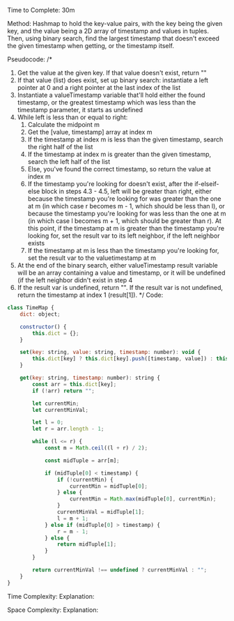 Time to Complete: 30m

Method: Hashmap to hold the key-value pairs, with the key being the given key, and the value being a 2D array of timestamp and values in tuples. Then, using binary search, find the largest timestamp that doesn't exceed the given timestamp when getting, or the timestamp itself.

Pseudocode:
/*
1. Get the value at the given key. If that value doesn't exist, return ""
2. If that value (list) does exist, set up binary search: instantiate a left pointer at 0 and a right pointer at the last index of the list
3. Instantiate a valueTimestamp variable that'll hold either the found timestamp, or the greatest timestamp which was less than the timestamp parameter, it starts as undefined
4. While left is less than or equal to right:
    1. Calculate the midpoint m
    2. Get the [value, timestamp] array at index m
    3. If the timestamp at index m is less than the given timestamp, search the right half of the list
    4. If the timestamp at index m is greater than the given timestamp, search the left half of the list
    5. Else, you've found the correct timestamp, so return the value at index m
    6. If the timestamp you're looking for doesn't exist, after the if-elseif-else block in steps 4.3 - 4.5, left will be greater than right, either because the timestamp you're looking for was greater than the one at m (in which case r becomes m - 1, which should be less than l), or because the timestamp you're looking for was less than the one at m (in which case l becomes m + 1, which should be greater than r). At this point, if the timestamp at m is greater than the timestamp you're looking for, set the result var to its left neighbor, if the left neighbor exists
    7. If the timestamp at m is less than the timestamp you're looking for, set the result var to the valuetimestamp at m
5. At the end of the binary search, either valueTimestamp result variable will be an array containing a value and timestamp, or it will be undefined (if the left neighbor didn't exist in step 4
6. If the result var is undefined, return "". If the result var is not undefined, return the timestamp at index 1 (result[1]).
*/
Code:

```js
class TimeMap {
    dict: object;

    constructor() {
        this.dict = {};
    }

    set(key: string, value: string, timestamp: number): void {
        this.dict[key] ? this.dict[key].push([timestamp, value]) : this.dict[key] = [[timestamp, value]];
    }

    get(key: string, timestamp: number): string {
        const arr = this.dict[key];
        if (!arr) return "";

        let currentMin;
        let currentMinVal;

        let l = 0;
        let r = arr.length - 1;

        while (l <= r) {
            const m = Math.ceil((l + r) / 2);

            const midTuple = arr[m];

            if (midTuple[0] < timestamp) {
                if (!currentMin) {
                    currentMin = midTuple[0];
                } else {
                    currentMin = Math.max(midTuple[0], currentMin);
                }
                currentMinVal = midTuple[1];
                l = m + 1;
            } else if (midTuple[0] > timestamp) {
                r = m - 1;
            } else {
                return midTuple[1];
            }
        }

        return currentMinVal !== undefined ? currentMinVal : "";
    }
}
```


Time Complexity:
Explanation:

Space Complexity:
Explanation:
